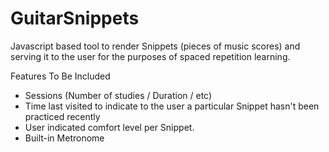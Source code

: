 # GuitarSnippets

Javascript based tool to render Snippets (pieces of music scores) and serving it to the user for the purposes of spaced repetition learning. 

Features To Be Included

- Sessions (Number of studies / Duration / etc)
- Time last visited to indicate to the user a particular Snippet hasn't been practiced recently
- User indicated comfort level per Snippet.
- Built-in Metronome
